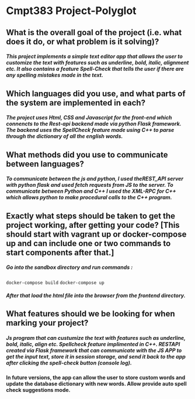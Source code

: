 # Cmpt383 Project-Polyglot

## What is the overall goal of the project (i.e. what does it do, or what problem is it solving)?
##### This project implements a simple text editor app that allows the user to customize the text with features such as underline, bold, italic, alignment etc. It also contains a feature Spell-Check that tells the user if there are any spelling mistakes made in the text.

## Which languages did you use, and what parts of the system are implemented in each?
##### The project uses Html, CSS and Javascript for the front-end which connencts to the Rest-api backend made via python Flask framework. The backend uses the SpellCheck feature made using C++ to parse through the dictionary of all the english words. 

## What methods did you use to communicate between languages?
##### To communicate between the js and python, I used theREST_API server with python flask and used fetch requests from JS to the server. To communicate between Python and C++ I used the XML-RPC for C++ which allows python to make procedural calls to the C++ program.

## Exactly what steps should be taken to get the project working, after getting your code? [This should start with vagrant up or docker-compose up and can include one or two commands to start components after that.]
##### Go into the sandbox directory and run commands :
`docker-compose build`
`docker-compose up`
##### After that load the html file into the browser from the frontend directory.

## What features should we be looking for when marking your project?
##### Js program that can custumize the text with features such as underline, bold, italic, align etc. Spellcheck feature implimented in C++. RESTAPI created via Flask framework that can communicate with the JS APP to get the input text, store it in session storage, and send it back to the app after clicking the spell-check button (console log). 

#### In future versions, the app can allow the user to store custom words and update the database dictionary with new words. Allow provide auto spell check suggestions mode.
